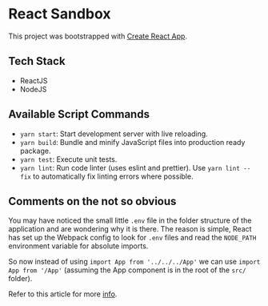 # React Sandbox

This project was bootstrapped with [Create React App](https://github.com/facebookincubator/create-react-app).

## Tech Stack

* ReactJS
* NodeJS

## Available Script Commands

* `yarn start`: Start development server with live reloading.
* `yarn build`: Bundle and minify JavaScript files into production ready package.
* `yarn test`: Execute unit tests.
* `yarn lint`: Run code linter (uses eslint and prettier). Use `yarn lint --fix` to automatically fix linting errors where possible.

## Comments on the not so obvious

You may have noticed the small little `.env` file in the folder structure of the application and are wondering why it is there. The reason is simple, React has set up the Webpack config to look for `.env` files and read the `NODE_PATH` environment variable for absolute imports.

So now instead of using `import App from '../../../App'` we can use `import App from '/App'` (assuming the App component is in the root of the `src/` folder).

Refer to this article for more [info](https://medium.com/@ktruong008/absolute-imports-with-create-react-app-4338fbca7e3d).
